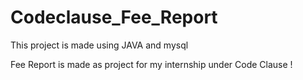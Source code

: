 # Codeclause_Fee_Report



This project is made using JAVA and mysql

Fee Report is made as project for my internship under Code Clause !
